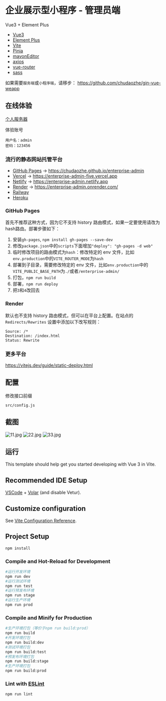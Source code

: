 # 企业展示型小程序 - 管理员端

Vue3 + Element Plus

- [Vue3](https://github.com/vuejs/core)
- [Element Plus](https://github.com/element-plus/element-plus)
- [Vite](https://github.com/vitejs/vite)
- [Pinia](https://github.com/vuejs/pinia)
- [mavonEditor](https://github.com/hinesboy/mavonEditor)
- [axios](https://github.com/axios/axios)
- [vue-router](https://github.com/vuejs/router)
- [sass](https://github.com/sass/sass)

如果需要`服务端`或`小程序端`，请移步： https://github.com/chudaozhe/gin-vue-weapp

## 在线体验
[个人服务器](https://ent.uqiantu.com/console/)

体验账号
```
用户名：admin
密码：123456
```

### 流行的静态网站托管平台

- [GitHub Pages](https://pages.github.com/) -> https://chudaozhe.github.io/enterprise-admin
- [Vercel](https://www.vercel.com/) -> https://enterprise-admin-five.vercel.app
- [Netlify](https://www.netlify.com/) -> https://enterprise-admin.netlify.app
- [Render](https://www.render.com/) -> https://enterprise-admin.onrender.com/
- [Railway](https://railway.app/)
- [Heroku](https://www.heroku.com/)


### GitHub Pages
首先不推荐这种方式，因为它不支持 history 路由模式，如果一定要使用请改为hash路由。部署步骤如下：

1. 安装`gh-pages`, `npm install gh-pages --save-dev`
2. 修改`package.json`中的`scripts`下面增加`"deploy": "gh-pages -d web"`
3. 临时修改项目的路由模式为`hash`：修改特定的 env 文件，比如`env.production`中的`VITE_ROUTER_MODE`为`hash`
4. 部署到子目录，需要修改特定的 env 文件，比如`env.production`中的`VITE_PUBLIC_BASE_PATH`为`./`或者`/enterprise-admin/`
5. 打包，`npm run build`
6. 部署，`npm run deploy`
7. 把`3`和`4`改回去

### Render
默认也不支持 history 路由模式，但可以在平台上配置。在站点的 `Redirects/Rewrites` 设置中添加以下改写规则：
```
Source: /*
Destination: /index.html
Status: Rewrite
```

### 更多平台
https://vitejs.dev/guide/static-deploy.html

## 配置
修改接口前缀
```
src/config.js
```

## 截图

![11.jpg](https://ent.uqiantu.com/data/screenshots/admin/11.jpg)
![22.jpg](https://ent.uqiantu.com/data/screenshots/admin/22.jpg)
![33.jpg](https://ent.uqiantu.com/data/screenshots/admin/33.jpg)

## 运行

This template should help get you started developing with Vue 3 in Vite.

## Recommended IDE Setup

[VSCode](https://code.visualstudio.com/) + [Volar](https://marketplace.visualstudio.com/items?itemName=Vue.volar) (and disable Vetur).

## Customize configuration

See [Vite Configuration Reference](https://vitejs.dev/config/).

## Project Setup

```sh
npm install
```

### Compile and Hot-Reload for Development

```sh
#运行开发环境
npm run dev
#运行测试环境
npm run test
#运行预发布环境
npm run stage
#运行生产环境
npm run prod
```

### Compile and Minify for Production

```sh
#生产环境打包（等价于npm run build:prod）
npm run build
#开发环境打包
npm run build:dev
#测试环境打包
npm run build:test
#预发布环境打包
npm run build:stage
#生产环境打包
npm run build:prod
```

### Lint with [ESLint](https://eslint.org/)

```sh
npm run lint
```